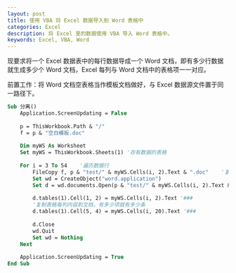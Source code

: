 ```yaml
---
layout: post
title: 使用 VBA 将 Excel 数据导入到 Word 表格中
categories: Excel
description: 将 Excel 里的数据使用 VBA 导入 Word 表格中。
keywords: Excel, VBA, Word
---
```


现要求将一个 Excel 数据表中的每行数据导成一个 Word 文档，即有多少行数据就生成多少个 Word 文档，Excel 每列与 Word 文档中的表格项一一对应。

前置工作：将 Word 文档空表格当作模板文档做好，与 Excel 数据源文件置于同一路径下。

```vb
Sub 分离()
    Application.ScreenUpdating = False
    
    p = ThisWorkbook.Path & "/"
    f = p & "空白模板.doc"
    
    Dim myWS As Worksheet
    Set myWS = ThisWorkbook.Sheets(1) '存有数据的表格
    
    For i = 3 To 54    '遍历数据行
        FileCopy f, p & "test/" & myWS.Cells(i, 2).Text & ".doc"    '复制空模板并以某列数据为名命名新产生的文档
        Set wd = CreateObject("word.application")
        Set d = wd.documents.Open(p & "test/" & myWS.Cells(i, 2).Text & ".doc") '打开新文档
        
        d.tables(1).Cell(1, 2) = myWS.Cells(i, 2).Text '###
        '复制表格每列内容到文档，有多少项就有多少条
        d.tables(1).Cell(5, 4) = myWS.Cells(i, 20).Text '###
        
        d.Close
        wd.Quit
        Set wd = Nothing
    Next
    
    Application.ScreenUpdating = True
End Sub
```
